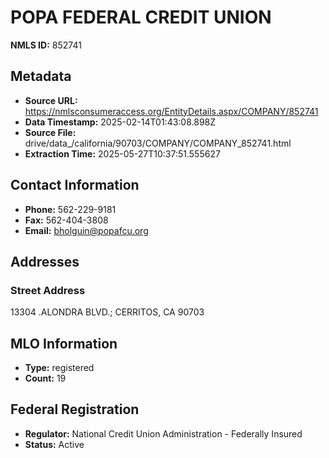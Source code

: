 # POPA FEDERAL CREDIT UNION

**NMLS ID:** 852741

## Metadata
- **Source URL:** https://nmlsconsumeraccess.org/EntityDetails.aspx/COMPANY/852741
- **Data Timestamp:** 2025-02-14T01:43:08.898Z
- **Source File:** drive/data_/california/90703/COMPANY/COMPANY_852741.html
- **Extraction Time:** 2025-05-27T10:37:51.555627

## Contact Information
- **Phone:** 562-229-9181
- **Fax:** 562-404-3808
- **Email:** bholguin@popafcu.org

## Addresses
### Street Address
13304 .ALONDRA BLVD.; CERRITOS, CA 90703

## MLO Information
- **Type:** registered
- **Count:** 19

## Federal Registration
- **Regulator:** National Credit Union Administration - Federally Insured
- **Status:** Active

